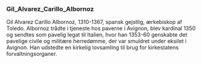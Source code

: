 ### Gil_Alvarez_Carillo_Albornoz


Gil Alvarez Carillo Albornoz, 1310-1367, spansk gejstlig, ærkebiskop af Toledo. Albornoz trådte i tjeneste hos paverne i Avignon, blev kardinal 1350 og sendtes som pavelig legat til Italien, hvor han 1353-60 genskabte det pavelige civile og militære herredømme, der var smuldret under eksilet i Avignon. Han udstedte en kirkelig lovsamling til brug for kirkestatens forvaltningsorganer.
